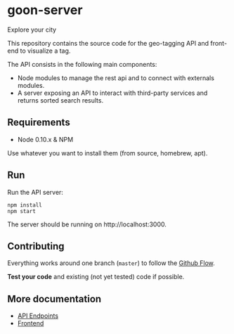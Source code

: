 # goon-server
Explore your city

This repository contains the source code for the geo-tagging API and front-end to visualize a tag.

The API consists in the following main components:

 * Node modules to manage the rest api and to connect with externals modules.
 * A server exposing an API to interact with third-party services and returns sorted search results.

## Requirements

- Node 0.10.x & NPM

Use whatever you want to install them (from source, homebrew, apt).

## Run

Run the API server:

```
npm install
npm start
```

The server should be running on http://localhost:3000.


## Contributing

Everything works around one branch (`master`) to follow the [Github Flow](https://guides.github.com/introduction/flow/).

**Test your code** and existing (not yet tested) code if possible.

## More documentation

 * [API Endpoints](https://github.com/HexanomeBeurreTwo/Goon-Server/blob/master/wiki/Endpoints.md)
 * [Frontend](https://github.com/HexanomeBeurreTwo/GOON-App)
